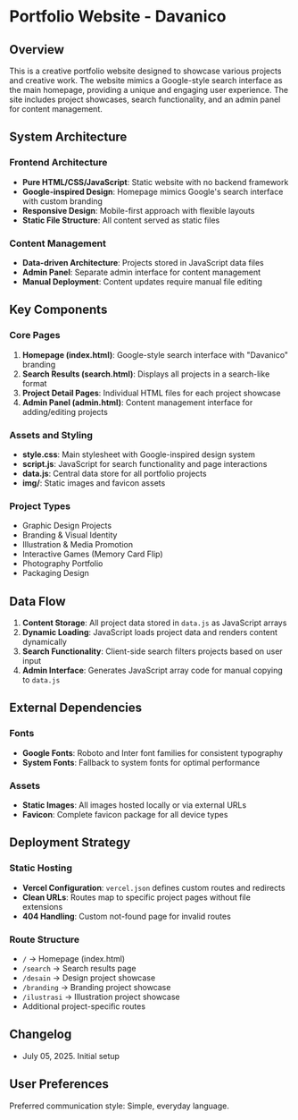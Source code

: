 # Portfolio Website - Davanico

## Overview

This is a creative portfolio website designed to showcase various projects and creative work. The website mimics a Google-style search interface as the main homepage, providing a unique and engaging user experience. The site includes project showcases, search functionality, and an admin panel for content management.

## System Architecture

### Frontend Architecture
- **Pure HTML/CSS/JavaScript**: Static website with no backend framework
- **Google-inspired Design**: Homepage mimics Google's search interface with custom branding
- **Responsive Design**: Mobile-first approach with flexible layouts
- **Static File Structure**: All content served as static files

### Content Management
- **Data-driven Architecture**: Projects stored in JavaScript data files
- **Admin Panel**: Separate admin interface for content management
- **Manual Deployment**: Content updates require manual file editing

## Key Components

### Core Pages
1. **Homepage (index.html)**: Google-style search interface with "Davanico" branding
2. **Search Results (search.html)**: Displays all projects in a search-like format
3. **Project Detail Pages**: Individual HTML files for each project showcase
4. **Admin Panel (admin.html)**: Content management interface for adding/editing projects

### Assets and Styling
- **style.css**: Main stylesheet with Google-inspired design system
- **script.js**: JavaScript for search functionality and page interactions
- **data.js**: Central data store for all portfolio projects
- **img/**: Static images and favicon assets

### Project Types
- Graphic Design Projects
- Branding & Visual Identity
- Illustration & Media Promotion
- Interactive Games (Memory Card Flip)
- Photography Portfolio
- Packaging Design

## Data Flow

1. **Content Storage**: All project data stored in `data.js` as JavaScript arrays
2. **Dynamic Loading**: JavaScript loads project data and renders content dynamically
3. **Search Functionality**: Client-side search filters projects based on user input
4. **Admin Interface**: Generates JavaScript array code for manual copying to `data.js`

## External Dependencies

### Fonts
- **Google Fonts**: Roboto and Inter font families for consistent typography
- **System Fonts**: Fallback to system fonts for optimal performance

### Assets
- **Static Images**: All images hosted locally or via external URLs
- **Favicon**: Complete favicon package for all device types

## Deployment Strategy

### Static Hosting
- **Vercel Configuration**: `vercel.json` defines custom routes and redirects
- **Clean URLs**: Routes map to specific project pages without file extensions
- **404 Handling**: Custom not-found page for invalid routes

### Route Structure
- `/` → Homepage (index.html)
- `/search` → Search results page
- `/desain` → Design project showcase
- `/branding` → Branding project showcase
- `/ilustrasi` → Illustration project showcase
- Additional project-specific routes

## Changelog
- July 05, 2025. Initial setup

## User Preferences

Preferred communication style: Simple, everyday language.